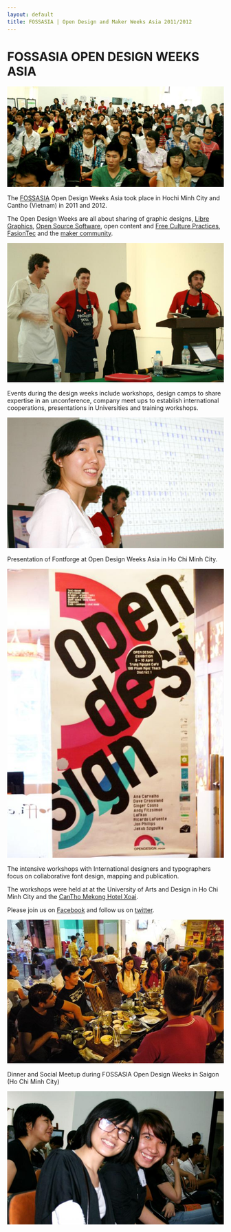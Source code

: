 ```yaml
---
layout: default
title: FOSSASIA | Open Design and Maker Weeks Asia 2011/2012
---
```


<style>
#content {
    height: 250em;
}

#side-bar {
			display: block;
			margin-top: 5%;
			background-color: #EEE;
			border-radius: 10px;
			width: 90em;
			width: 30%;
			float: right;
			height: 250em;
}

#wrapper {
    height: 255em;
}
</style>

# FOSSASIA OPEN DESIGN WEEKS ASIA

![Group FOSSASIA](images/fossasia_group1.jpg "Group FOSSASIA")

The [FOSSASIA](http://fossasia.org/) Open Design Weeks Asia took place in Hochi Minh City and Cantho (Vietnam) in 2011 and 2012.

The Open Design Weeks are all about sharing of graphic designs, [Libre Graphics](http://libregraphics.net/), [Open Source Software](http://fossasia.org/), open content and [Free Culture Practices](http://libregraphicsmeeting.org/), [FasionTec](http://fashiontec.org/) and the [maker community](http://meshcon.net/).

![Group FOSSASIA](images/fossasia_group2.jpg "Group FOSSASIA")

Events during the design weeks include workshops, design camps to share expertise in an unconference, company meet ups to establish international cooperations, presentations in Universities and training workshops.

![Hong Phuc Dang](images/hong_phuc.jpg "Hong Phuc Dang")

Presentation of Fontforge at Open Design Weeks Asia in Ho Chi Minh City.

![Designer's Poster](images/designers_poster.jpg "Designer's Poster")

The intensive workshops with International designers and typographers focus on collaborative font design, mapping and publication.

The workshops were held at at the University of Arts and Design in Ho Chi Minh City and the [CanTho Mekong Hotel Xoai](http://hotelxoai.com/).

Please join us on [Facebook](https://facebook.com/OpenDesignAsia) and follow us on [twitter](https://twitter.com/opdasia).

![Dinner](images/dinner.jpg "Dinner")

Dinner and Social Meetup during FOSSASIA Open Design Weeks in Saigon (Ho Chi Minh City)

![FOSSASIA Group](images/fossasia_group3.jpg "FOSSASIA Group")

